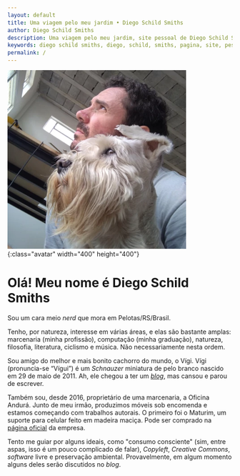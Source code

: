 ```yaml
---
layout: default
title: Uma viagem pelo meu jardim • Diego Schild Smiths
author: Diego Schild Smiths
description: Uma viagem pelo meu jardim, site pessoal de Diego Schild Smiths
keywords: diego schild smiths, diego, schild, smiths, pagina, site, pessoal, blog
permalink: /
---
```


![Foto mostrando o meu rosto e do rosto do meu amigo cachorro, um ao lado do outro, ambos de perfil, olhando para o horizonte.](/images/pages/eu.webp "Minha foto, com o Vígi, o meu amigo cachorro"){:class="avatar" width="400" height="400"}

# Olá! Meu nome é Diego Schild Smiths

Sou um cara meio _nerd_ que mora em Pelotas/RS/Brasil.

Tenho, por natureza, interesse em várias áreas, e elas são bastante amplas: marcenaria (minha profissão), computação (minha graduação), natureza, filosofia, literatura, ciclismo e música. Não necessariamente nesta ordem.

Sou amigo do melhor e mais bonito cachorro do mundo, o Vígi. Vígi (pronuncia-se “Vígui”) é um _Schnauzer_ miniatura de pelo branco nascido em 29 de maio de 2011. Ah, ele chegou a ter um [_blog_](https://sobrebarbasebigodes.wordpress.com/), mas cansou e parou de escrever.

Também sou, desde 2016, proprietário de uma marcenaria, a Oficina Andurá. Junto de meu irmão, produzimos móveis sob encomenda e estamos começando com trabalhos autorais. O primeiro foi o Maturim, um suporte para celular feito em madeira maciça. Pode ser comprado na [página oficial](https://oficinaandura.com/) da empresa.

Tento me guiar por alguns ideais, como "consumo consciente" (sim, entre aspas, isso é um pouco complicado de falar), _Copyleft_, _Creative Commons_, _software_ livre e preservação ambiental. Provavelmente, em algum momento alguns deles serão discutidos no _blog_.

